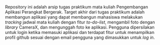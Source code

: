 Repository ini adalah arsip tugas praktikum mata kuliah Pengembangan Aplikasi Perangkat Bergerak. Target akhir dari tugas praktikum adalah membangun aplikasi yang dapat membangun mahasiswa melakukan _tracking_ jadwal mata kuliah dengan fitur _to-do-list_, mengambil foto dengan _library_ CameraX, dan mengunggah foto ke aplikasi. Pengguna dipersilakan untuk login ketika memasuki aplikasi dan terdapat fitur untuk menampilkan profil github sesuai dengan email pengguna yang dimasukkan untuk _log in_.
